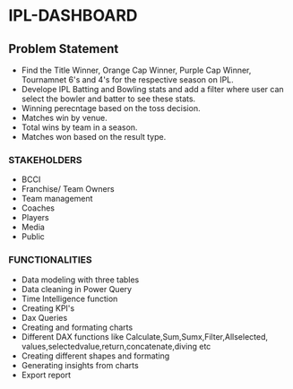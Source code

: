 # IPL-DASHBOARD


## Problem Statement

- Find the Title Winner, Orange Cap Winner, Purple Cap Winner, Tournamnet 6's and 4's for the respective season on IPL.
- Develope IPL Batting and Bowling stats and add a filter where user can select the bowler and batter to see these stats.
- Winning perecntage based on the toss decision.
- Matches win by venue.
- Total wins by team in a season.
- Matches won based on the result type.


### STAKEHOLDERS
- BCCI
- Franchise/ Team Owners
- Team management
- Coaches
- Players
- Media 
- Public

### FUNCTIONALITIES
- Data modeling with three tables
- Data cleaning in Power Query
- Time Intelligence function 
- Creating KPI's 
- Dax Queries
- Creating and formating charts
- Different DAX functions like Calculate,Sum,Sumx,Filter,Allselected,
  values,selectedvalue,return,concatenate,diving etc
- Creating different shapes and formating
- Generating insights from charts
- Export report

